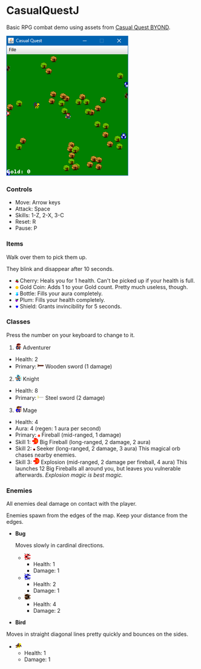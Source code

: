 # CasualQuestJ
Basic RPG combat demo using assets from [Casual Quest BYOND](http://www.byond.com/games/iainperegrine/casualquest).

![](2016-02-24_00-29-03.gif)

### Controls

* Move: Arrow keys
* Attack: Space
* Skills: 1-Z, 2-X, 3-C
* Reset: R
* Pause: P

### Items

Walk over them to pick them up.

They blink and disappear after 10 seconds. 

* ![](rsc/items/cherry.png) Cherry: Heals you for 1 health. Can't be picked up if your health is full. 
* ![](rsc/items/gold1.png) Gold Coin: Adds 1 to your Gold count. Pretty much useless, though.
* ![](rsc/items/bottle.png) Bottle: Fills your aura completely. 
* ![](rsc/items/plum.png) Plum: Fills your health completely. 
* ![](rsc/items/shield.png) Shield: Grants invincibility for 5 seconds. 

### Classes 
Press the number on your keyboard to change to it.

1. ![](rsc/classes/adventurer/east1.png) Adventurer 
  * Health: 2
  * Primary: ![](rsc/weapons/sword3.png) Wooden sword (1 damage)
2. ![](rsc/classes/knight/east1.png) Knight 
  * Health: 8
  * Primary: ![](rsc/weapons/metalSword3.png) Steel sword (2 damage)
3. ![](rsc/classes/mage/east1.png) Mage 
  * Health: 4
  * Aura: 4 (regen: 1 aura per second)
  * Primary: ![](rsc/weapons/fireball1.png) Fireball (mid-ranged, 1 damage)
  * Skill 1: ![](rsc/weapons/bigFire1.png) Big Fireball (long-ranged, 2 damage, 2 aura) 
  * Skill 2: ![](rsc/weapons/seeker1.png) Seeker (long-ranged, 2 damage, 3 aura) This magical orb chases nearby enemies.
  * Skill 3: ![](rsc/weapons/bigFire1.png) Explosion (mid-ranged, 2 damage per fireball, 4 aura) This launches 12 Big Fireballs all around you, but leaves you vulnerable afterwards. _Explosion magic is best magic._

### Enemies

All enemies deal damage on contact with the player.

Enemies spawn from the edges of the map. Keep your distance from the edges. 

* __Bug__

  Moves slowly in cardinal directions. 
  * ![](rsc/enemies/basic%20bug/east1.png) 
    * Health: 1
    * Damage: 1
  * ![](rsc/enemies/medium%20bug/east1.png) 
    * Health: 2
    * Damage: 1
  * ![](rsc/enemies/strong%20bug/east1.png) 
    * Health: 4
    * Damage: 2
* __Bird__ 

 Moves in straight diagonal lines pretty quickly and bounces on the sides.
  * ![](rsc/enemies/bird/east1.png)
    * Health: 1
    * Damage: 1
